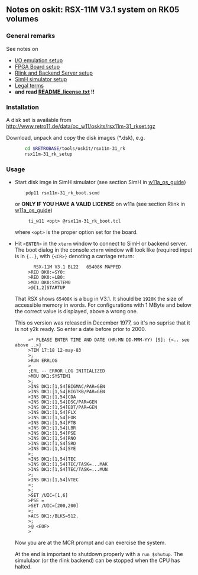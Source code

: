 ## Notes on oskit: RSX-11M V3.1 system on RK05 volumes

### General remarks
See notes on
- [I/O emulation setup](../../../doc/w11a_io_emulation.md)
- [FPGA Board setup](../../../doc/w11a_board_connection.md)
- [Rlink and Backend Server setup](../../../doc/w11a_backend_setup.md)
- [SimH simulator setup](../../../doc/w11a_simh_setup.md)
- [Legal terms](../../../doc/w11a_os_guide.md)
- **and read [README_license.txt](README_license.txt) !!**

### Installation
A disk set is available from
http://www.retro11.de/data/oc_w11/oskits/rsx11m-31_rkset.tgz

Download, unpack and copy the disk images (*.dsk), e.g.
```bash
       cd $RETROBASE/tools/oskit/rsx11m-31_rk
       rsx11m-31_rk_setup
```

### Usage

- Start disk imge in SimH simulator (see section SimH in
  [w11a_os_guide](../../../doc/w11a_os_guide.md#user-content-simh))
  ```
      pdp11 rsx11m-31_rk_boot.scmd
  ```

  or **ONLY IF YOU HAVE A VALID LICENSE** on w11a (see section Rlink in
  [w11a_os_guide](../../../doc/w11a_os_guide.md#user-content-rlink))
  ```
       ti_w11 <opt> @rsx11m-31_rk_boot.tcl
  ```

  where `<opt>` is the proper option set for the board.

- Hit `<ENTER>` in the `xterm` window to connect to SimH or backend server.
  The boot dialog in the console `xterm` window will look like
  (required input is in `{..}`, with `{<CR>}` denoting a carriage return:
  ```
         RSX-11M V3.1 BL22   65408K MAPPED
       >RED DK0:=SY0:
       >RED DK0:=LB0:
       >MOU DK0:SYSTEM0
       >@[1,2]STARTUP
  ```

  That RSX shows `65408K` is a bug in V3.1. It should be `1920K` the
  size of accessible memory in words. For configurations with 1 MByte
  and below the correct value is displayed, above a wrong one.

  This os version was released in December 1977, so it's no suprise
  that it is not y2k ready. So enter a date before prior to 2000.
  ```  
       >* PLEASE ENTER TIME AND DATE (HR:MN DD-MMM-YY) [S]: {<.. see above ..>}
       >TIM 17:18 12-may-83
       >;
       >RUN ERRLOG
       >
       ;ERL -- ERROR LOG INITIALIZED
       >MOU DK1:SYSTEM1
       >;
       >INS DK1:[1,54]BIGMAC/PAR=GEN
       >INS DK1:[1,54]BIGTKB/PAR=GEN
       >INS DK1:[1,54]CDA
       >INS DK1:[1,54]DSC/PAR=GEN
       >INS DK1:[1,54]EDT/PAR=GEN
       >INS DK1:[1,54]FLX
       >INS DK1:[1,54]FOR
       >INS DK1:[1,54]FTB
       >INS DK1:[1,54]LBR
       >INS DK1:[1,54]PSE
       >INS DK1:[1,54]RNO
       >INS DK1:[1,54]SRD
       >INS DK1:[1,54]SYE
       >;
       >INS DK1:[1,54]TEC
       >INS DK1:[1,54]TEC/TASK=...MAK
       >INS DK1:[1,54]TEC/TASK=...MUN
       >;
       >INS DK1:[1,54]VTEC
       >;
       >;
       >SET /UIC=[1,6]
       >PSE =
       >SET /UIC=[200,200]
       >;
       >ACS DK1:/BLKS=512.
       >;
       >@ <EOF>
       >
  ```

  Now you are at the MCR prompt and can exercise the system.

  At the end is important to shutdown properly with a `run $shutup`.
  The simululaor (or the rlink backend) can be stopped when the
  CPU has halted.
